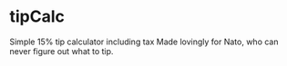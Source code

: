# tipCalc
Simple 15% tip calculator including tax
Made lovingly for Nato, who can never figure out what to tip.
